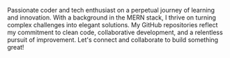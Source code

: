 Passionate coder and tech enthusiast on a perpetual journey of learning and innovation. With a background in the MERN stack, I thrive on turning complex challenges into elegant solutions. My GitHub repositories reflect my commitment to clean code, collaborative development, and a relentless pursuit of improvement. Let's connect and collaborate to build something great!

<!---
ThatYoungEngineer/ThatYoungEngineer is a ✨ special ✨ repository because its `README.md` (this file) appears on your GitHub profile.
You can click the Preview link to take a look at your changes.
--->
